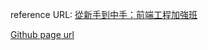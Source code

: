 reference URL: [從新手到中手：前端工程加強班](https://github.com/aszx87410/frontend-intermediate-course)

[Github page url](https://nicehorse06.github.io/practice-frontend-intermediate-course/index.html)
